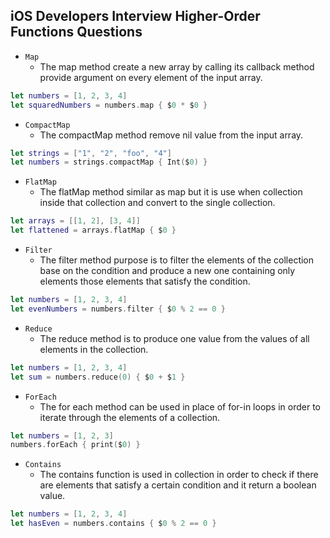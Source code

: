 ## iOS Developers Interview Higher-Order Functions Questions

- `Map`
     -  The map method create a new array by calling its callback method provide argument on every element of the input array.
       
```swift
let numbers = [1, 2, 3, 4]
let squaredNumbers = numbers.map { $0 * $0 }
```

- `CompactMap`
     - The compactMap  method remove nil value from the input array.
       
```swift
let strings = ["1", "2", "foo", "4"]
let numbers = strings.compactMap { Int($0) }

```

- `FlatMap`
     - The flatMap method similar as map but it is use when collection  inside that collection and convert to the single collection.

```swift
let arrays = [[1, 2], [3, 4]]
let flattened = arrays.flatMap { $0 }

```

- `Filter`
     - The filter method purpose is to filter the elements of the collection base on the condition and produce a new one containing only elements those elements that satisfy the condition.

```swift
let numbers = [1, 2, 3, 4]
let evenNumbers = numbers.filter { $0 % 2 == 0 }
```

- `Reduce`
     - The reduce method is to produce one value from the values of all elements in the collection.

```swift
let numbers = [1, 2, 3, 4]
let sum = numbers.reduce(0) { $0 + $1 }

```

- `ForEach`
     - The for each  method can be used in place of for-in loops in order to iterate through the elements of a collection.

```swift
let numbers = [1, 2, 3]
numbers.forEach { print($0) }
```

- `Contains`
     - The contains function is used in collection in order to check if there are elements that satisfy a certain condition and it return a boolean value.
 
```swift
let numbers = [1, 2, 3, 4]
let hasEven = numbers.contains { $0 % 2 == 0 }
```
